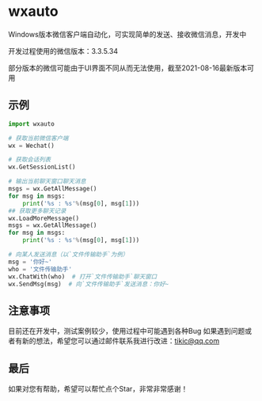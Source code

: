 # wxauto
Windows版本微信客户端自动化，可实现简单的发送、接收微信消息，开发中

开发过程使用的微信版本：3.3.5.34

部分版本的微信可能由于UI界面不同从而无法使用，截至2021-08-16最新版本可用

## 示例
```python
import wxauto

# 获取当前微信客户端
wx = Wechat()

# 获取会话列表
wx.GetSessionList()

# 输出当前聊天窗口聊天消息
msgs = wx.GetAllMessage()
for msg in msgs:
    print('%s : %s'%(msg[0], msg[1]))
## 获取更多聊天记录
wx.LoadMoreMessage()
msgs = wx.GetAllMessage()
for msg in msgs:
    print('%s : %s'%(msg[0], msg[1]))

# 向某人发送消息（以`文件传输助手`为例）
msg = '你好~'
who = '文件传输助手'
wx.ChatWith(who)  # 打开`文件传输助手`聊天窗口
wx.SendMsg(msg)  # 向`文件传输助手`发送消息：你好~
```

## 注意事项
目前还在开发中，测试案例较少，使用过程中可能遇到各种Bug
如果遇到问题或者有新的想法，希望您可以通过邮件联系我进行改进：tikic@qq.com

## 最后
如果对您有帮助，希望可以帮忙点个Star，非常非常感谢！
